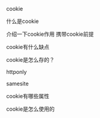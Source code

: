 cookie

什么是cookie

介绍一下cookie作用
携带cookie前提

cookie有什么缺点

cookie是怎么存的？

httponly

samesite

cookie有哪些属性

cookie是怎么使用的